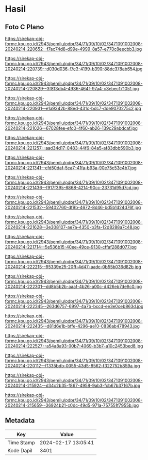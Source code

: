 # Hasil

## Foto C Plano

https://sirekap-obj-formc.kpu.go.id/2943/pemilu/pdpr/34/71/09/10/02/3471091002008-20240214-220652--f7ac74d8-d99e-4999-8a57-e770c8eecbb3.jpg

https://sirekap-obj-formc.kpu.go.id/2943/pemilu/pdpr/34/71/09/10/02/3471091002008-20240214-220739--d030d036-f7c3-4199-b390-88dc378ab654.jpg

https://sirekap-obj-formc.kpu.go.id/2943/pemilu/pdpr/34/71/09/10/02/3471091002008-20240214-220829--3f813db4-4936-464f-97a4-c3ebec171051.jpg

https://sirekap-obj-formc.kpu.go.id/2943/pemilu/pdpr/34/71/09/10/02/3471091002008-20240214-220931--e1a9342b-88ed-431c-bdc7-dde9070275c2.jpg

https://sirekap-obj-formc.kpu.go.id/2943/pemilu/pdpr/34/71/09/10/02/3471091002008-20240214-221026--67028fee-efc0-4f60-ab26-139c29abdcaf.jpg

https://sirekap-obj-formc.kpu.go.id/2943/pemilu/pdpr/34/71/09/10/02/3471091002008-20240214-221257--aad34d17-0483-44f6-84a5-af83dbb590b3.jpg

https://sirekap-obj-formc.kpu.go.id/2943/pemilu/pdpr/34/71/09/10/02/3471091002008-20240214-221341--cfd50daf-5ca7-41fa-b93a-90e75c53c4b7.jpg

https://sirekap-obj-formc.kpu.go.id/2943/pemilu/pdpr/34/71/09/10/02/3471091002008-20240214-221436--f917f395-6868-4214-90cc-23731d95d7cd.jpg

https://sirekap-obj-formc.kpu.go.id/2943/pemilu/pdpr/34/71/09/10/02/3471091002008-20240214-221532--59402760-df9b-4672-8d46-bd5b1d24d76f.jpg

https://sirekap-obj-formc.kpu.go.id/2943/pemilu/pdpr/34/71/09/10/02/3471091002008-20240214-221628--3e308107-ae7a-4350-b3fa-12d8288a7c48.jpg

https://sirekap-obj-formc.kpu.go.id/2943/pemilu/pdpr/34/71/09/10/02/3471091002008-20240214-221714--5e536b15-40ee-49ce-9130-cffaf288d077.jpg

https://sirekap-obj-formc.kpu.go.id/2943/pemilu/pdpr/34/71/09/10/02/3471091002008-20240214-222215--95339e25-20ff-4d47-aadc-0b55b036d82b.jpg

https://sirekap-obj-formc.kpu.go.id/2943/pemilu/pdpr/34/71/09/10/02/3471091002008-20240214-222301--dd8b5b2b-aaaf-4b26-a00c-d426eb7de9c0.jpg

https://sirekap-obj-formc.kpu.go.id/2943/pemilu/pdpr/34/71/09/10/02/3471091002008-20240214-222345--263d6757-6997-4a7b-bccd-ee3e0ceb863d.jpg

https://sirekap-obj-formc.kpu.go.id/2943/pemilu/pdpr/34/71/09/10/02/3471091002008-20240214-222435--d81d6e1b-bffe-4296-ae10-0836ab478943.jpg

https://sirekap-obj-formc.kpu.go.id/2943/pemilu/pdpr/34/71/09/10/02/3471091002008-20240214-222527--a54a8a93-00b7-4069-b3b7-a10c2453bed8.jpg

https://sirekap-obj-formc.kpu.go.id/2943/pemilu/pdpr/34/71/09/10/02/3471091002008-20240214-220112--f1335bdb-0055-43d5-8562-f322752b859a.jpg

https://sirekap-obj-formc.kpu.go.id/2943/pemilu/pdpr/34/71/09/10/02/3471091002008-20240214-215924--d34c2b35-f867-4958-9ab3-fcb67b37167b.jpg

https://sirekap-obj-formc.kpu.go.id/2943/pemilu/pdpr/34/71/09/10/02/3471091002008-20240214-215659--36924b21-c0dc-49d5-971a-757551f7955b.jpg


## Metadata

| Key        | Value               |
| ---------- | ------------------- |
| Time Stamp | 2024-02-17 13:05:41 |
| Kode Dapil | 3401                |



